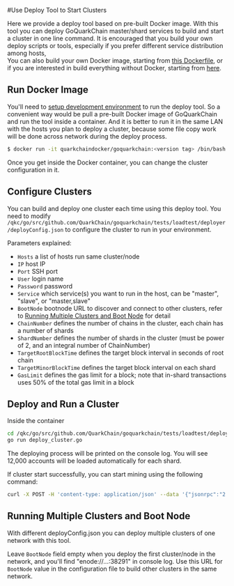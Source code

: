 #Use Deploy Tool to Start Clusters

Here we provide a deploy tool based on pre-built Docker image. With this tool you can deploy GoQuarkChain master/shard 
services to build and start a cluster in one line command. 
It is encouraged that you build your own deploy scripts or tools, especially if you prefer different service distribution among hosts,   
You can also build your own Docker image, starting from [this Dockerfile](./Dockerfile), or if you are interested in build everything without
Docker, starting from [here](../../README.md#development-setup). 

## Run Docker Image

You'll need to [setup development environment](../../README.md#development-setup) to run the deploy tool. So a convenient 
way would be pull a pre-built Docker image of GoQuarkChain and run the tool inside a container. And it is better to run it
in the same LAN with the hosts you plan to deploy a cluster, because some file copy work will be done across network 
during the deploy process. 
```bash
$ docker run -it quarkchaindocker/goquarkchain:<version tag> /bin/bash 
```
Once you get inside the Docker container, you can change the cluster configuration in it.

## Configure Clusters

You can build and deploy one cluster each time using this deploy tool. You need to modify 
`/qkc/go/src/github.com/QuarkChain/goquarkchain/tests/loadtest/deployer/deployConfig.json` 
to configure the cluster to run in your environment. 

Parameters explained:
- `Hosts` a list of hosts run same cluster/node
- `IP` host IP
- `Port` SSH port
- `User` login name
- `Password` password
- `Service` which service(s) you want to run in the host, can be "master", "slave", or "master,slave"
- `BootNode` bootnode URL to discover and connect to other clusters, refer to [Running Multiple Clusters and Boot Node](#running-multiple-clusters-and-bootnode) for detail
- `ChainNumber` defines the number of chains in the cluster, each chain has a number of shards 
- `ShardNumber` defines the number of shards in the cluster (must be power of 2, and an integral number of ChainNumber)
- `TargetRootBlockTime` defines the target block interval in seconds of root chain
- `TargetMinorBlockTime` defines the target block interval on each shard
- `GasLimit` defines the gas limit for a block; note that in-shard transactions uses 50% of the total gas limit in a block

## Deploy and Run a Cluster
Inside the container
```bash
cd /qkc/go/src/github.com/QuarkChain/goquarkchain/tests/loadtest/deployer
go run deploy_cluster.go
```

The deploying process will be printed on the console log. You will see 12,000 accounts will be loaded automatically for each shard.

If cluster start successfully, you can start mining using the following command:
```bash
curl -X POST -H 'content-type: application/json' --data '{"jsonrpc":"2.0","method":"setMining","params":[true],"id":0}' http://127.0.0.1:38491
```

## Running Multiple Clusters and Boot Node
With different deployConfig.json you can deploy multiple clusters of one network with this tool. 

Leave `BootNode` field empty when you deploy the first cluster/node in the network, and you'll find 
"enode://...:38291" in console log. Use this URL for `BootNode` value in the configuration file to build other clusters in the same network.

